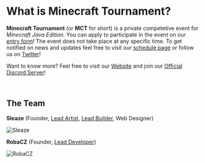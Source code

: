 <!--
[![LogoBanner](https://raw.githubusercontent.com/Minecraft-Tournament/.github/main/profile/banner.png)](https://Minecraft-Tournament.github.io/home)
-->

# What is Minecraft Tournament?
**Minecraft Tournament** (or **MCT** for short) is a private competetive event for _Minecraft Java Edition._ You can apply to participate in the event on our [entry form](https://Minecraft-Tournament.github.io/participate)! The event does not take place at any specific time. To get notified on news and updates feel free to visit our [schedule page](https://Minecraft-Tournament.github.io/schedule) or follow us on [Twitter](https://twitter.com/MCT_Tournament)!

Want to know more? Feel free to visit our [Website](https://Minecraft-Tournament.github.io/home) and join our [Official Discord Server](https://discord.com/invite/X9WKPgHYpH)!

<br >

## The Team

**Sleaze** (Founder, [Lead Artist](https://github.com/orgs/Minecraft-Tournament/teams/artists), [Lead Builder](https://github.com/orgs/Minecraft-Tournament/teams/builders), Web Designer)

![Sleaze](https://minotar.net/helm/MineralWarrior/48.png)


**RobaCZ** (Founder, [Lead Developer](https://github.com/orgs/Minecraft-Tournament/teams/developers))

![RobaCZ](https://minotar.net/helm/RobaCZ/48.png)
